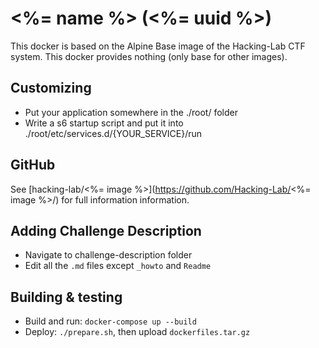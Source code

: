 # <%= name %> (<%= uuid %>)
This docker is based on the Alpine Base image of the Hacking-Lab CTF system.
This docker provides nothing (only base for other images).

## Customizing
- Put your application somewhere in the ./root/ folder
- Write a s6 startup script and put it into ./root/etc/services.d/{YOUR_SERVICE}/run

## GitHub
See [hacking-lab/<%= image %>](https://github.com/Hacking-Lab/<%= image %>/) for full information information.

## Adding Challenge Description
- Navigate to challenge-description folder
- Edit all the `.md` files except `_howto` and `Readme` 

## Building & testing
- Build and run: `docker-compose up --build`
- Deploy: `./prepare.sh`, then upload `dockerfiles.tar.gz`
